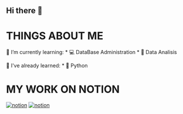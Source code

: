 ## Hi there 👋

<!--
**BiaBib1/Biabib1** is a ✨ _special_ ✨ repository because its `README.md` (this file) appears on your GitHub profile.

Here are some ideas to get you started:

- 🔭 I’m currently working on ...
- 🌱 I’m currently learning ...
- 👯 I’m looking to collaborate on ...
- 🤔 I’m looking for help with ...
- 💬 Ask me about ...
- 📫 How to reach me: ...
- 😄 Pronouns: ...
- ⚡ Fun fact: ...
-->
# THINGS ABOUT ME

🌱 I’m currently learning:
                * 💻 DataBase Administration
                * 🧮 Data Analisis

🎋 I've already learned:
                * 🐍 Python

# MY WORK ON NOTION

[![notion](https://img.shields.io/badge/NOTION-Biabibi-000000?style=for-the-badge&logo=NOTION&logoColor=white)](https://regular-jackrabbit-f37.notion.site/Projects-1a147d8107b8807e894cee4977a4d4f0?pvs=4)  [![notion](https://img.shields.io/badge/NOTION-Biabibi-000000?style=for-the-badge&logo=NOTION&logoColor=white)](https://regular-jackrabbit-f37.notion.sitehttps://regular-jackrabbit-f37.notion.site/Projects-1ae47d8107b880eb8244cebe050817b1?pvs=4)
